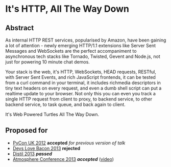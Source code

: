 # It's HTTP, All The Way Down


## Abstract

As internal HTTP REST services, popularised by Amazon, have been gaining a lot of attention - newly emerging HTTP/1.1 extensions like Server Sent Messages and WebSockets are the perfect accompaniment to asynchronous tech stacks like Tornado, Twisted, Gevent and Node.js, not just for powering 10 minute chat demos.

Your stack is the web, it's HTTP, WebSockets, HEAD requests, RESTful, with Server Sent Events, and rich JavaScript frontends, it can be tested from a curl command in your terminal, it includes richmedia descriptors in tiny text headers on every request, and even a dumb shell script can put a realtime update to your browser.
Not only this you can even you track a single HTTP request from client to proxy, to backend service, to other backend service, to task queue, and back again to client.

It's Web Powered Turtles All The Way Down.


## Proposed for

 * [PyCon UK 2012](http://pyconuk.org/) **accepted** *for previous version of talk*
 * [Devs Love Bacon 2013](devslovebacon.com/conferences/bacon-2013/) **rejected**
 * [Distil 2013](http://distill.engineyard.com/) ***passed***
 * [Atmosphere Conference 2013](https://atmosphere-conference.com/en/) ***accepted*** ([video](https://www.youtube.com/watch?v=nIrINi5CGBY))
